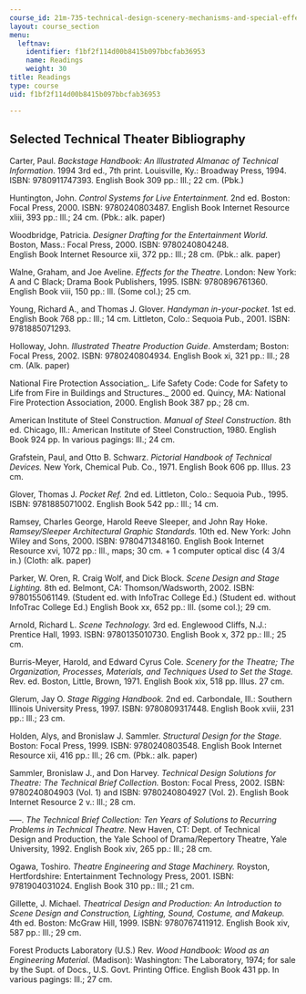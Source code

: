 ```yaml
---
course_id: 21m-735-technical-design-scenery-mechanisms-and-special-effects-spring-2004
layout: course_section
menu:
  leftnav:
    identifier: f1bf2f114d00b8415b097bbcfab36953
    name: Readings
    weight: 30
title: Readings
type: course
uid: f1bf2f114d00b8415b097bbcfab36953

---
```


Selected Technical Theater Bibliography
---------------------------------------

Carter, Paul. _Backstage Handbook: An Illustrated Almanac of Technical Information_. 1994 3rd ed., 7th print. Louisville, Ky.: Broadway Press, 1994. ISBN: 9780911747393. English Book 309 pp.: Ill.; 22 cm. (Pbk.)

Huntington, John. _Control Systems for Live Entertainment._ 2nd ed. Boston: Focal Press, 2000. ISBN: 9780240803487. English Book Internet Resource xliii, 393 pp.: Ill.; 24 cm. (Pbk.: alk. paper)

Woodbridge, Patricia. _Designer Drafting for the Entertainment World._ Boston, Mass.: Focal Press, 2000. ISBN: 9780240804248. English Book Internet Resource xii, 372 pp.: Ill.; 28 cm. (Pbk.: alk. paper)

Walne, Graham, and Joe Aveline. _Effects for the Theatre_. London: New York: A and C Black; Drama Book Publishers, 1995. ISBN: 9780896761360. English Book viii, 150 pp.: Ill. (Some col.); 25 cm.

Young, Richard A., and Thomas J. Glover. _Handyman in-your-pocket_. 1st ed. English Book 768 pp.: Ill.; 14 cm. Littleton, Colo.: Sequoia Pub., 2001. ISBN: 9781885071293.

Holloway, John. _Illustrated Theatre Production Guide_. Amsterdam; Boston: Focal Press, 2002. ISBN: 9780240804934. English Book xi, 321 pp.: Ill.; 28 cm. (Alk. paper)

National Fire Protection Association_. Life Safety Code: Code for Safety to Life from Fire in Buildings and Structures._ 2000 ed. Quincy, MA: National Fire Protection Association, 2000. English Book 387 pp.; 28 cm.

American Institute of Steel Construction. _Manual of Steel Construction_. 8th ed. Chicago, Ill.: American Institute of Steel Construction, 1980. English Book 924 pp. In various pagings: Ill.; 24 cm.

Grafstein, Paul, and Otto B. Schwarz. _Pictorial Handbook of Technical Devices._ New York, Chemical Pub. Co., 1971. English Book 606 pp. Illus. 23 cm.

Glover, Thomas J. _Pocket Ref._ 2nd ed. Littleton, Colo.: Sequoia Pub., 1995. ISBN: 9781885071002. English Book 542 pp.: Ill.; 14 cm.

Ramsey, Charles George, Harold Reeve Sleeper, and John Ray Hoke. _Ramsey/Sleeper Architectural Graphic Standards._ 10th ed. New York: John Wiley and Sons, 2000. ISBN: 9780471348160. English Book Internet Resource xvi, 1072 pp.: Ill., maps; 30 cm. + 1 computer optical disc (4 3/4 in.) (Cloth: alk. paper)

Parker, W. Oren, R. Craig Wolf, and Dick Block. _Scene Design and Stage Lighting._ 8th ed. Belmont, CA: Thomson/Wadsworth, 2002. ISBN: 9780155061149. (Student ed. with InfoTrac College Ed.) (Student ed. without InfoTrac College Ed.) English Book xx, 652 pp.: Ill. (some col.); 29 cm.

Arnold, Richard L. _Scene Technology._ 3rd ed. Englewood Cliffs, N.J.: Prentice Hall, 1993. ISBN: 9780135010730. English Book x, 372 pp.: Ill.; 25 cm.

Burris-Meyer, Harold, and Edward Cyrus Cole. _Scenery for the Theatre; The Organization, Processes, Materials, and Techniques Used to Set the Stage._ Rev. ed. Boston, Little, Brown, 1971. English Book xix, 518 pp. Illus. 27 cm.

Glerum, Jay O. _Stage Rigging Handbook._ 2nd ed. Carbondale, Ill.: Southern Illinois University Press, 1997. ISBN: 9780809317448. English Book xviii, 231 pp.: Ill.; 23 cm.

Holden, Alys, and Bronislaw J. Sammler. _Structural Design for the Stage._ Boston: Focal Press, 1999. ISBN: 9780240803548. English Book Internet Resource xii, 416 pp.: Ill.; 26 cm. (Pbk.: alk. paper)

Sammler, Bronislaw J., and Don Harvey. _Technical Design Solutions for Theatre: The Technical Brief Collection._ Boston: Focal Press, 2002. ISBN: 9780240804903 (Vol. 1) and ISBN: 9780240804927 (Vol. 2). English Book Internet Resource 2 v.: Ill.; 28 cm.

–––. _The Technical Brief Collection: Ten Years of Solutions to Recurring Problems in Technical Theatre._ New Haven, CT: Dept. of Technical Design and Production, the Yale School of Drama/Repertory Theatre, Yale University, 1992. English Book xiv, 265 pp.: Ill.; 28 cm.

Ogawa, Toshiro. _Theatre Engineering and Stage Machinery._ Royston, Hertfordshire: Entertainment Technology Press, 2001. ISBN: 9781904031024. English Book 310 pp.: Ill.; 21 cm.

Gillette, J. Michael. _Theatrical Design and Production: An Introduction to Scene Design and Construction, Lighting, Sound, Costume, and Makeup._ 4th ed. Boston: McGraw Hill, 1999. ISBN: 9780767411912. English Book xiv, 587 pp.: Ill.; 29 cm.

Forest Products Laboratory (U.S.) Rev. _Wood Handbook: Wood as an Engineering Material_. (Madison): Washington: The Laboratory, 1974; for sale by the Supt. of Docs., U.S. Govt. Printing Office. English Book 431 pp. In various pagings: Ill.; 27 cm.